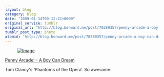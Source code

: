 ```yaml
---
layout: blog
category: blog
date: "2009-01-14T09:12:21+0000"
original_service: tumblr
original_url: "http://blog.benward.me/post/70389357/penny-arcade-a-boy-can-dream-tom-clancys"
tumblr_post_type: photo
atomid: "http://blog.benward.me/post/70389357/penny-arcade-a-boy-can-dream-tom-clancys"
---
```

<figure class="photo">
  <a href="http://www.penny-arcade.com/comic/2009/1/14/boy-can-dream/"><img src="http://benward.me/res/tumblr/media/70389357/0.jpg" alt="Image"></a>
</figure>

<a href="http://www.penny-arcade.com/comic/2009/1/14/boy-can-dream/">Penny Arcade! - A Boy Can Dream</a>

Tom Clancy's ‘Phantoms of the Opera’. So awesome.